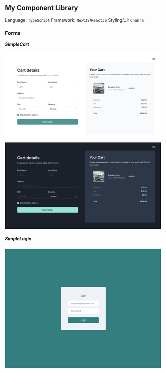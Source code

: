 ## My Component Library

Language: `TypeScript`
Framework: `NextJS`/`ReactJS`
Styling/UI: `Chakra`

### Forms 

##### SimpleCart
![Simple cart page](./docs/SimpleCart1.jpg)
![Simple cart page](./docs/SimpleCart2.jpg)

##### SimpleLogin
![Simple login page](./docs/SimpleLogin.jpg)